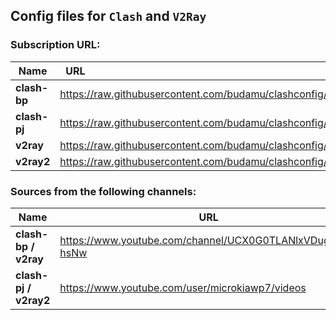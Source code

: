 ## Config files for `Clash` and `V2Ray`

### Subscription URL:
| Name<img width=65/>  | URL<img width=500/>  |
| -- | -- |
| **clash-bp**  | <https://raw.githubusercontent.com/budamu/clashconfig/main/clash.yaml> |
| **clash-pj** | <https://raw.githubusercontent.com/budamu/clashconfig/main/clash.yml> |
| **v2ray** | <https://raw.githubusercontent.com/budamu/clashconfig/main/v2ray.txt> |
| **v2ray2** | <https://raw.githubusercontent.com/budamu/clashconfig/main/v2ray2.txt> |

### Sources from the following channels:
| Name<img width=65/>  | URL<img width=500/>  |
| -- | -- |
| **clash-bp / v2ray** | <https://www.youtube.com/channel/UCX0G0TLANlxVDugOTw-hsNw> |
| **clash-pj / v2ray2** | <https://www.youtube.com/user/microkiawp7/videos> |
